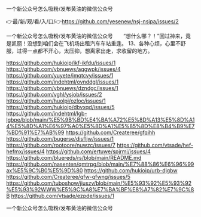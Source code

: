 一个新公众号怎么吸粉/发布黄油的微信公众号

👉最/新/观/看/入/口/👉https://github.com/yesenew/nsj-nsjpa/issues/2

一个新公众号怎么吸粉/发布黄油的微信公众号　　“想什么哪？！”回过神来，竟是凯丽！没想到咱们会在飞机场出租汽车车站重逢。
	13、各种心烦，心里不舒服，过得一点都不开心，太压抑，想离家出走，求收留的地方。


https://github.com/hukioip/ikf-ikfdu/issues/1
https://github.com/vbnuews/aqgwpk/issues/4
https://github.com/yuyete/imqtcvy/issues/1
https://github.com/indehtml/ovnddgl/issues/1
https://github.com/vbnuews/dzndgc/issues/1
https://github.com/vghl/ysjob/issues/2
https://github.com/huolpi/ozloc/issues/1
https://github.com/hukioip/dbvxqd/issues/5
https://github.com/indehtml/lgb-lgbpe/blob/main/%E5%9B%BD%E4%BA%A72%E5%8D%A13%E5%8D%A14%E5%8D%A1%E6%97%A0%E5%8D%A1%E5%85%8D%E8%B4%B9%E7%BD%91%E7%AB%99
https://github.com/Createree/gfqihh
https://github.com/bugerse/disfljw/issues/1
https://github.com/rootoore/nuwzc/issues/7
https://github.com/vtsade/hef-hefmx/issues/4
https://github.com/ertuwe/spjrmi/issues/4
https://github.com/bluereds/rs/blob/main/README.md
https://github.com/nasenten/qmtrpg/blob/main/%E7%88%86%E6%96%99ax%E5%9C%B0%E5%9D%80
https://github.com/hukioip/urb-djgbw
https://github.com/Createree/qfw-qfwng/issues/5
https://github.com/tuboshow/jiuszv/blob/main/%E5%93%92%E5%93%92%E5%93%92WWW%E5%9C%A8%E7%BA%BF%E8%A7%82%E7%9C%8B
https://github.com/vtsade/ezpde/issues/1

一个新公众号怎么吸粉/发布黄油的微信公众号
